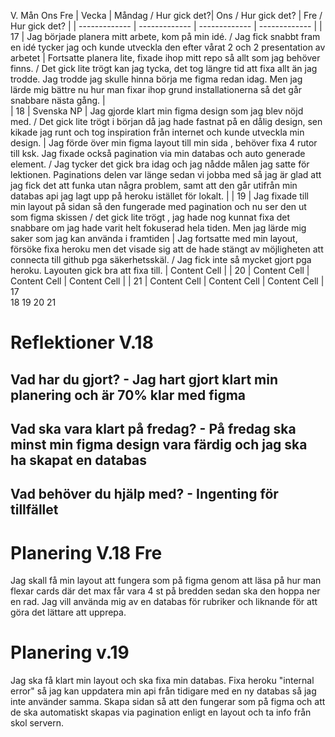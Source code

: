 V. Mån Ons  Fre
| Vecka  | Måndag / Hur gick det?| Ons / Hur gick det? | Fre / Hur gick det? |
| ------------- | ------------- | ------------- | ------------- |
| 17  | Jag började planera mitt arbete, kom på min idé. / Jag fick snabbt fram en idé tycker jag och kunde utveckla den efter vårat 2 och 2 presentation av arbetet | Fortsatte planera lite, fixade ihop mitt repo så allt som jag behöver finns. / Det gick lite trögt kan jag tycka, det tog längre tid att fixa allt än jag trodde. Jag trodde jag skulle hinna börja me figma redan idag. Men jag lärde mig bättre nu hur man fixar ihop grund installationerna så det går snabbare nästa gång. |  
| 18 | Svenska NP  | Jag gjorde klart min figma design som jag blev nöjd med. / Det gick lite trögt i början då jag hade fastnat på en dålig design, sen kikade jag runt och tog inspiration från internet och kunde utveckla min design.  | Jag förde över min figma layout till min sida , behöver fixa 4 rutor till ksk. Jag fixade också pagination via min databas och auto generade element. / Jag tycker det gick bra idag och jag nådde målen jag satte för lektionen. Paginations delen var länge sedan vi jobba med så jag är glad att jag fick det att funka utan några problem, samt att den går utifrån min databas api jag lagt upp på heroku istället för lokalt. |
| 19 | Jag fixade till min layout på sidan så den fungerade med pagination och nu ser den ut som figma skissen / det gick lite trögt , jag hade nog kunnat fixa det snabbare om jag hade varit helt fokuserad hela tiden. Men jag lärde mig saker som jag kan använda i framtiden  | Jag fortsatte med min layout, försöke fixa heroku men det visade sig att de hade stängt av möjligheten att connecta till github pga säkerhetsskäl. / Jag fick inte så mycket gjort pga heroku. Layouten gick bra att fixa till. | Content Cell  |
| 20 | Content Cell  | Content Cell  | Content Cell  |
| 21 | Content Cell  | Content Cell  | Content Cell  |
17      
18
19
20
21

# Reflektioner V.18
## Vad har du gjort? - Jag hart gjort klart min planering och är 70% klar med figma
## Vad ska vara klart på fredag? - På fredag ska minst min figma design vara färdig och jag ska ha skapat en databas
## Vad behöver du hjälp med? - Ingenting för tillfället

# Planering V.18 Fre
Jag skall få min layout att fungera som på figma genom att läsa på hur man flexar cards där det max får vara 4 st på bredden sedan ska den hoppa ner en rad. Jag vill använda mig av en databas för rubriker och liknande för att göra det lättare att upprepa.
# Planering v.19
Jag ska få klart min layout och ska fixa min databas. Fixa heroku "internal error" så jag kan uppdatera min api från tidigare med en ny databas så jag inte använder samma. Skapa sidan så att den fungerar som på figma och att de ska automatiskt skapas via pagination enligt en layout och ta info från skol servern.